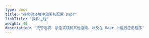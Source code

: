 ```yaml
---
type: docs
title: "在您的环境中部署和配置 Dapr"
linkTitle: "操作过程"
weight: 40
description: "托管选项、最佳实践和其他指南，以及在 Dapr 上运行应用程序"
---
```


